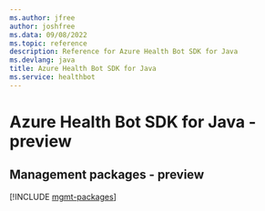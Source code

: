 ```yaml
---
ms.author: jfree
author: joshfree
ms.data: 09/08/2022
ms.topic: reference
description: Reference for Azure Health Bot SDK for Java
ms.devlang: java
title: Azure Health Bot SDK for Java
ms.service: healthbot
---
```

# Azure Health Bot SDK for Java - preview

## Management packages - preview
[!INCLUDE [mgmt-packages](health-bot-mgmt-index.md)]